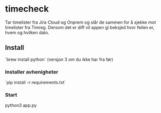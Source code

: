 # timecheck

Tar timelister fra Jira Cloud og Onprem og slår de sammen for å sjekke mot timelister fra Timreg. Dersom det er diff vil appen gi beksjed hvor feilen er, hvem og hvilken dato.

## Install

´brew install python´ (versjon 3 om du ikke har fra før)

### Installer avhenigheter
´pip install -r requirements.txt´ 

### Start
python3 app.py